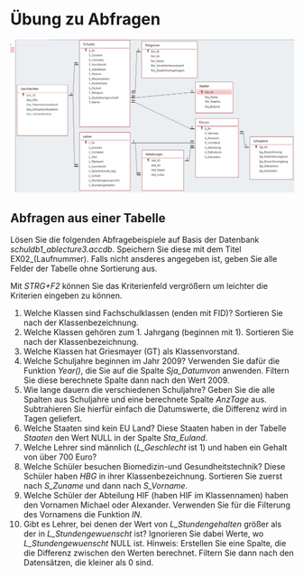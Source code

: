 # Übung zu Abfragen
![](datenmodell_schuldb.png)

## Abfragen aus einer Tabelle
Lösen Sie die folgenden Abfragebeispiele auf Basis der Datenbank *schuldb1_ablecture3.accdb*. Speichern
Sie diese mit dem Titel EX02_(Laufnummer). Falls nicht ansderes angegeben ist, geben Sie alle Felder
der Tabelle ohne Sortierung aus.

Mit *STRG+F2* können Sie das Kriterienfeld vergrößern um leichter die Kriterien eingeben zu können.

1. Welche Klassen sind Fachschulklassen (enden mit FID)? Sortieren Sie nach der Klassenbezeichnung.
1. Welche Klassen gehören zum 1. Jahrgang (beginnen mit 1). Sortieren Sie nach der Klassenbezeichnung.
1. Welche Klassen hat Griesmayer (GT) als Klassenvorstand.
1. Welche Schuljahre beginnen im Jahr 2009? Verwenden Sie dafür die Funktion *Year()*, die Sie auf die Spalte
   *Sja_Datumvon* anwenden. Filtern Sie diese berechnete Spalte dann nach den Wert 2009.
1. Wie lange dauern die verschiedenen Schuljahre? Geben Sie die alle Spalten aus Schuljahre und eine
   berechnete Spalte *AnzTage* aus. Subtrahieren Sie hierfür einfach die Datumswerte, die Differenz
   wird in Tagen geliefert.
1. Welche Staaten sind kein EU Land? Diese Staaten haben in der Tabelle *Staaten* den Wert NULL in der
   Spalte *Sta_Euland*.
1. Welche Lehrer sind männlich (*L_Geschlecht* ist 1) und haben ein Gehalt von über 700 Euro?
1. Welche Schüler besuchen Biomedizin-und Gesundheitstechnik? Diese Schüler haben *HBG* in ihrer
   Klassenbezeichnung. Sortieren Sie zuerst nach *S_Zuname* und dann nach *S_Vorname*.
1. Welche Schüler der Abteilung HIF (haben HIF im Klassennamen) haben den Vornamen Michael oder Alexander.
   Verwenden Sie für die Filterung des Vornamens die Funktion *IN*.
1. Gibt es Lehrer, bei denen der Wert von *L_Stundengehalten* größer als der in *L_Stundengewuenscht* ist?
   Ignorieren Sie dabei Werte, wo *L_Stundengewuenscht* NULL ist.
   Hinweis: Erstellen Sie eine Spalte, die die Differenz zwischen den Werten berechnet. Filtern Sie dann
   nach den Datensätzen, die kleiner als 0 sind.
   